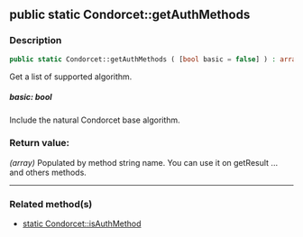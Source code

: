 ## public static Condorcet::getAuthMethods

### Description    

```php
public static Condorcet::getAuthMethods ( [bool basic = false] ) : array
```

Get a list of supported algorithm.
    

##### **basic:** *bool*   
Include the natural Condorcet base algorithm.    


### Return value:   

*(array)* Populated by method string name. You can use it on getResult ... and others methods.


---------------------------------------

### Related method(s)      

* [static Condorcet::isAuthMethod](../Condorcet%20Class/public%20static%20Condorcet--isAuthMethod.md)    
